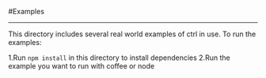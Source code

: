 #Examples
________
This directory includes several real world examples of ctrl in use. To run the examples:

1.Run `npm install` in this directory to install dependencies
2.Run the example you want to run with coffee or node